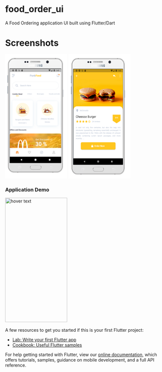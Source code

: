 # food_order_ui

A Food Ordering application UI built using Flutter/Dart

# Screenshots

<div style=display="inline-block";>
       <img src="https://github.com/nav0713/images/blob/master/food-order1.png" width="200" height="400" title="hover text">
       <img src="https://github.com/nav0713/images/blob/master/food-order2.png" width="200" height="400" title="hover text">
       <h3>         Application Demo</h3>
 <img src="[https://media.giphy.com/media/eycgUxkBwRbBRAjmO6/giphy.gif](https://media1.giphy.com/media/v1.Y2lkPTc5MGI3NjExM253bDN3bHN0bHI5eXF2OXA0YzRrZjA2bXd1cDFzcWU1MmdsNjE1aiZlcD12MV9pbnRlcm5hbF9naWZfYnlfaWQmY3Q9Zw/T8nKvdE8C2Vzm0rbcj/giphy.gif)" width="200" height="400" title="hover text">

  </div>
 

A few resources to get you started if this is your first Flutter project:

- [Lab: Write your first Flutter app](https://flutter.dev/docs/get-started/codelab)
- [Cookbook: Useful Flutter samples](https://flutter.dev/docs/cookbook)

For help getting started with Flutter, view our
[online documentation](https://flutter.dev/docs), which offers tutorials,
samples, guidance on mobile development, and a full API reference.
